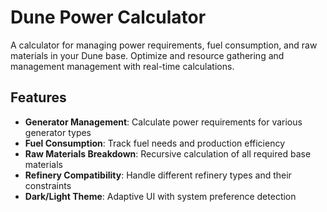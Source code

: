 # Dune Power Calculator

A calculator for managing power requirements, fuel consumption, and raw materials in your Dune base. Optimize and resource gathering and management management with real-time calculations.

## Features

- **Generator Management**: Calculate power requirements for various generator types
- **Fuel Consumption**: Track fuel needs and production efficiency
- **Raw Materials Breakdown**: Recursive calculation of all required base materials
- **Refinery Compatibility**: Handle different refinery types and their constraints
- **Dark/Light Theme**: Adaptive UI with system preference detection
